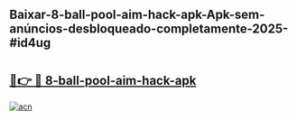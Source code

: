 ## Baixar-8-ball-pool-aim-hack-apk-Apk-sem-anúncios-desbloqueado-completamente-2025-#id4ug

# <h2><a href="https://ainizakaria.my?title=8-ball-pool-aim-hack-apk&ref=20M">🔗👉 🔴 8-ball-pool-aim-hack-apk</a></h2>

[![acn](https://github.com/user-attachments/assets/0f9c940e-d8b0-45ae-aac7-cd30a18b3e1c)](https://ainizakaria.my?title=8-ball-pool-aim-hack-apk&ref=20M)

